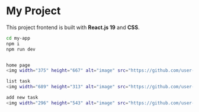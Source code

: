 # My Project

This project frontend is built with **React.js 19** and **CSS**.  



   ```bash
   cd my-app
   npm i
   npm run dev


home page
<img width="375" height="667" alt="image" src="https://github.com/user-attachments/assets/d7af8841-1361-4459-af37-93b7557a9a9e" />

list task
<img width="689" height="313" alt="image" src="https://github.com/user-attachments/assets/155bf6d4-4c91-4190-950e-928e6bf17b13" />

add new task
<img width="296" height="543" alt="image" src="https://github.com/user-attachments/assets/6cbb6fc5-4a9d-4500-81ef-0d227e6deaa9" />


